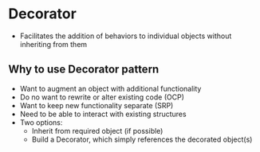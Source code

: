 # Decorator
 * Facilitates the addition of behaviors to individual objects without
  inheriting from them

## Why to use Decorator pattern
- Want to augment an object with additional functionality
- Do no want to rewrite or alter existing code (OCP)
- Want to keep new functionality separate (SRP)
- Need to be able to interact with existing structures
- Two options:
  - Inherit from required object (if possible)
  - Build a Decorator, which simply references the decorated object(s)